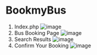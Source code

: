 # BookmyBus
1. Index.php
![image](https://user-images.githubusercontent.com/56357173/132629762-0aeb6a6c-4d60-43c3-8687-d469d5d44541.png)
2. Bus Booking Page
![image](https://user-images.githubusercontent.com/56357173/132630568-77461a54-e0ea-4ddb-aff8-6dd62fd0a117.png)
3. Search Results
![image](https://user-images.githubusercontent.com/56357173/132630665-f6072b69-9c3a-433c-9232-f9d6018b6f62.png)
4. Confirm Your Booking
![image](https://user-images.githubusercontent.com/56357173/132631316-c68e5e90-2de0-437c-969f-eabcae61b4d2.png)
